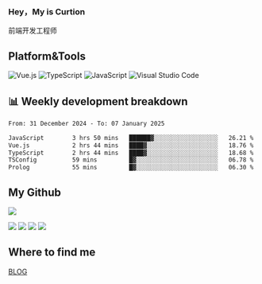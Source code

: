 ### Hey，My is Curtion
前端开发工程师
## Platform&Tools

![Vue.js](https://img.shields.io/badge/-Vue.js-4FC08D?style=flat-square&logo=Vue.js&logoColor=white)
![TypeScript](https://img.shields.io/badge/-TypeScript-007ACC?style=flat-square&logo=typescript&logoColor=white)
![JavaScript](https://img.shields.io/badge/-JavaScript-F7DF1E?style=flat-square&logo=javascript&logoColor=black)
![Visual Studio Code](https://img.shields.io/badge/-VSCode-007ACC?style=flat-square&logo=Visual-Studio-Code&logoColor=white)

## 📊 Weekly development breakdown

<!--START_SECTION:waka-->

```txt
From: 31 December 2024 - To: 07 January 2025

JavaScript        3 hrs 50 mins   ██████▓░░░░░░░░░░░░░░░░░░   26.21 %
Vue.js            2 hrs 44 mins   ████▓░░░░░░░░░░░░░░░░░░░░   18.76 %
TypeScript        2 hrs 44 mins   ████▓░░░░░░░░░░░░░░░░░░░░   18.68 %
TSConfig          59 mins         █▓░░░░░░░░░░░░░░░░░░░░░░░   06.78 %
Prolog            55 mins         █▓░░░░░░░░░░░░░░░░░░░░░░░   06.30 %
```

<!--END_SECTION:waka-->

## My Github

![](http://github-profile-summary-cards.vercel.app/api/cards/profile-details?username=curtion&theme=nord_bright)

![](http://github-profile-summary-cards.vercel.app/api/cards/stats?username=curtion&theme=nord_bright)
![](http://github-profile-summary-cards.vercel.app/api/cards/productive-time?username=curtion&theme=nord_bright&utcOffset=8)
![](http://github-profile-summary-cards.vercel.app/api/cards/repos-per-language?username=curtion&theme=nord_bright)
![](http://github-profile-summary-cards.vercel.app/api/cards/most-commit-language?username=curtion&theme=nord_bright)

## Where to find me

[BLOG](https://blog.3gxk.net)
